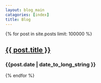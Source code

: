 ```yaml
---
layout: blog_main
catagories: [index]
title: Blog
---
```

<div class="blog_titles">

{% for post in site.posts limit: 100000 %}

<h2><a href="{{ post.url }}">{{ post.title }}</a></h2>
<h3>{{post.date | date_to_long_string }}</h3>

{% endfor %}

</div>
